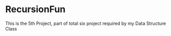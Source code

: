 # RecursionFun
This is the 5th Project, part of total six project required by my Data Structure Class
